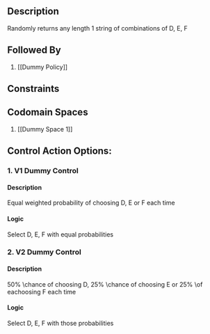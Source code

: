 ## Description

Randomly returns any length 1 string of combinations of D, E, F
## Followed By
1. [[Dummy Policy]]

## Constraints
## Codomain Spaces
1. [[Dummy Space 1]]

## Control Action Options:
### 1. V1 Dummy Control
#### Description
Equal weighted probability of choosing D, E or F each time
#### Logic
Select D, E, F with equal probabilities

### 2. V2 Dummy Control
#### Description
50% \chance of choosing D, 25% \chance of choosing E or 25% \of eachoosing F each time
#### Logic
Select D, E, F with those probabilities

